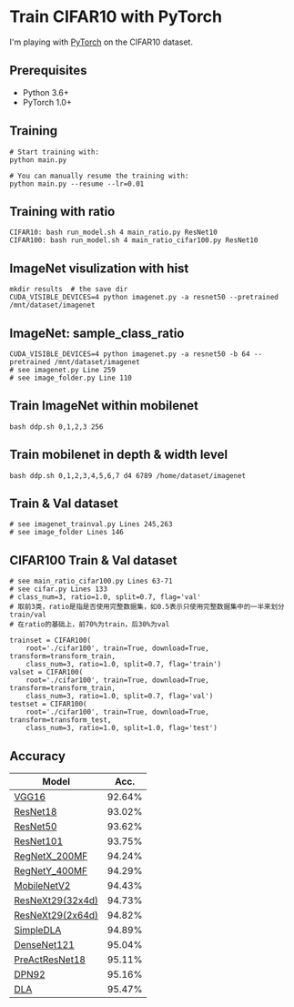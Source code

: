# Train CIFAR10 with PyTorch

I'm playing with [PyTorch](http://pytorch.org/) on the CIFAR10 dataset.

## Prerequisites
- Python 3.6+
- PyTorch 1.0+

## Training
```
# Start training with: 
python main.py

# You can manually resume the training with: 
python main.py --resume --lr=0.01
```
## Training with ratio
```
CIFAR10: bash run_model.sh 4 main_ratio.py ResNet10
CIFAR100: bash run_model.sh 4 main_ratio_cifar100.py ResNet10 
```

## ImageNet visulization with hist
```
mkdir results  # the save dir
CUDA_VISIBLE_DEVICES=4 python imagenet.py -a resnet50 --pretrained /mnt/dataset/imagenet
```

## ImageNet: sample_class_ratio
```
CUDA_VISIBLE_DEVICES=4 python imagenet.py -a resnet50 -b 64 --pretrained /mnt/dataset/imagenet
# see imagenet.py Line 259
# see image_folder.py Line 110
```

## Train ImageNet within mobilenet
```
bash ddp.sh 0,1,2,3 256
```

## Train mobilenet in depth & width level
```
bash ddp.sh 0,1,2,3,4,5,6,7 d4 6789 /home/dataset/imagenet
```

## Train & Val dataset
```
# see imagenet_trainval.py Lines 245,263
# see image_folder Lines 146
```

## CIFAR100 Train & Val dataset
```
# see main_ratio_cifar100.py Lines 63-71
# see cifar.py Lines 133
# class_num=3, ratio=1.0, split=0.7, flag='val'
# 取前3类，ratio是指是否使用完整数据集，如0.5表示只使用完整数据集中的一半来划分train/val
# 在ratio的基础上，前70%为train，后30%为val

trainset = CIFAR100(
    root='./cifar100', train=True, download=True, transform=transform_train,
    class_num=3, ratio=1.0, split=0.7, flag='train')
valset = CIFAR100(
    root='./cifar100', train=True, download=True, transform=transform_train,
    class_num=3, ratio=1.0, split=0.7, flag='val')
testset = CIFAR100(
    root='./cifar100', train=True, download=True, transform=transform_test,
    class_num=3, ratio=1.0, split=1.0, flag='test')
```

## Accuracy
| Model             | Acc.        |
| ----------------- | ----------- |
| [VGG16](https://arxiv.org/abs/1409.1556)              | 92.64%      |
| [ResNet18](https://arxiv.org/abs/1512.03385)          | 93.02%      |
| [ResNet50](https://arxiv.org/abs/1512.03385)          | 93.62%      |
| [ResNet101](https://arxiv.org/abs/1512.03385)         | 93.75%      |
| [RegNetX_200MF](https://arxiv.org/abs/2003.13678)     | 94.24%      |
| [RegNetY_400MF](https://arxiv.org/abs/2003.13678)     | 94.29%      |
| [MobileNetV2](https://arxiv.org/abs/1801.04381)       | 94.43%      |
| [ResNeXt29(32x4d)](https://arxiv.org/abs/1611.05431)  | 94.73%      |
| [ResNeXt29(2x64d)](https://arxiv.org/abs/1611.05431)  | 94.82%      |
| [SimpleDLA](https://arxiv.org/abs/1707.064)           | 94.89%      |
| [DenseNet121](https://arxiv.org/abs/1608.06993)       | 95.04%      |
| [PreActResNet18](https://arxiv.org/abs/1603.05027)    | 95.11%      |
| [DPN92](https://arxiv.org/abs/1707.01629)             | 95.16%      |
| [DLA](https://arxiv.org/abs/1707.064)                 | 95.47%      |


